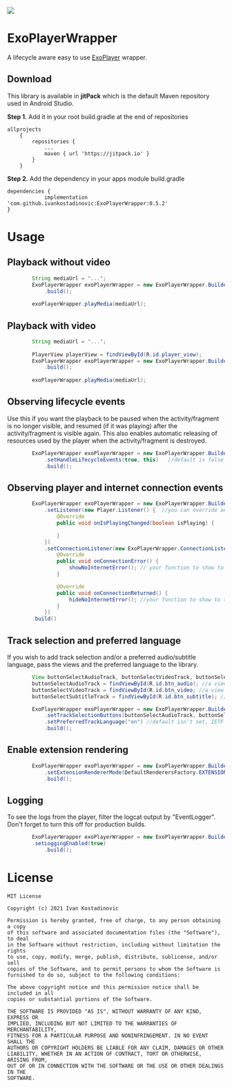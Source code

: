 [![](https://jitpack.io/v/ivankostadinovic/ExoPlayerWrapper.svg)](https://jitpack.io/#ivankostadinovic/ExoPlayerWrapper)
# ExoPlayerWrapper
A lifecycle aware easy to use [ExoPlayer](https://github.com/google/ExoPlayer) wrapper.



## Download
This library is available in **jitPack** which is the default Maven repository used in Android Studio.

**Step 1.** Add it in your root build.gradle at the end of repositories
```Gradle
allprojects 
    {
        repositories {
            ...
            maven { url 'https://jitpack.io' }
        }
    }
```

**Step 2.** Add the dependency in your apps module build.gradle
```Gradle
dependencies {
	        implementation 'com.github.ivankostadinovic:ExoPlayerWrapper:0.5.2'
}
```

# Usage

## Playback without video
```java
        String mediaUrl = "...";
        ExoPlayerWrapper exoPlayerWrapper = new ExoPlayerWrapper.Builder(this)
            .build();
        
        exoPlayerWrapper.playMedia(mediaUrl);
```

## Playback with video
```java
        String mediaUrl = "...";
        
        PlayerView playerView = findViewById(R.id.player_view);
        ExoPlayerWrapper exoPlayerWrapper = new ExoPlayerWrapper.Builder(this, playerView)
            .build();
        
        exoPlayerWrapper.playMedia(mediaUrl);
```

## Observing lifecycle events
Use this if you want the playback to be paused when the activity/fragment is no longer visible, and resumed (if it was playing) after the activity/fragment is visible again.
This also enables automatic releasing of resources used by the player when the activity/fragment is destroyed.
```java
        ExoPlayerWrapper exoPlayerWrapper = new ExoPlayerWrapper.Builder(this, playerView)
            .setHandleLifecycleEvents(true, this)   //default is false
            .build();
```

## Observing player and internet connection events
```java
        ExoPlayerWrapper exoPlayerWrapper = new ExoPlayerWrapper.Builder(this, playerView)
            .setListener(new Player.Listener() {  //you can override any Player.Listener function here
                @Override
                public void onIsPlayingChanged(boolean isPlaying) {

                }
            })
            .setConnectionListener(new ExoPlayerWrapper.ConnectionListener() {
                @Override
                public void onConnectionError() {
                    showNoInternetError(); // your function to show to the user that there is an internet connection issue
                }

                @Override
                public void onConnectionReturned() {
                    hideNoInternetError(); //your function to show to the user that the internet connection returned
                }
            })
	    .build()
```

## Track selection and preferred language
If you wish to add track selection and/or a preferred audio/subtitle language, pass the views and the preferred language to the library.
```java
        View buttonSelectAudioTrack, buttonSelectVideoTrack, buttonSelectSubtitleTrack;
        buttonSelectAudioTrack = findViewById(R.id.btn_audio); //a view which when clicked will open audio track selection dialog
        buttonSelectVideoTrack = findViewById(R.id.btn_video; //a view which when clicked will open video track selection dialog
        buttonSelectSubtitleTrack = findViewById(R.id.btn_subtitle); //a view which when clicked will open subtitle track selection dialog

        ExoPlayerWrapper exoPlayerWrapper = new ExoPlayerWrapper.Builder(this, playerView)
            .setTrackSelectionButtons(buttonSelectAudioTrack, buttonSelectVideoTrack, buttonSelectSubtitleTrack)
            .setPreferredTrackLanguage("en") //default isn't set, IETF BCP 47 conformant tag
            .build();
```

## Enable extension rendering
```java
        ExoPlayerWrapper exoPlayerWrapper = new ExoPlayerWrapper.Builder(this, playerView)
            .setExtensionRendererMode(DefaultRenderersFactory.EXTENSION_RENDERER_MODE_ON)
            .build();
```

## Logging
To see the logs from the player, filter the logcat output by "EventLogger". Don't forget to turn this off for production builds.
```java
        ExoPlayerWrapper exoPlayerWrapper = new ExoPlayerWrapper.Builder(this)
	    .setLoggingEnabled(true)
            .build();
```

# License
```
MIT License

Copyright (c) 2021 Ivan Kostadinovic

Permission is hereby granted, free of charge, to any person obtaining a copy
of this software and associated documentation files (the "Software"), to deal
in the Software without restriction, including without limitation the rights
to use, copy, modify, merge, publish, distribute, sublicense, and/or sell
copies of the Software, and to permit persons to whom the Software is
furnished to do so, subject to the following conditions:

The above copyright notice and this permission notice shall be included in all
copies or substantial portions of the Software.

THE SOFTWARE IS PROVIDED "AS IS", WITHOUT WARRANTY OF ANY KIND, EXPRESS OR
IMPLIED, INCLUDING BUT NOT LIMITED TO THE WARRANTIES OF MERCHANTABILITY,
FITNESS FOR A PARTICULAR PURPOSE AND NONINFRINGEMENT. IN NO EVENT SHALL THE
AUTHORS OR COPYRIGHT HOLDERS BE LIABLE FOR ANY CLAIM, DAMAGES OR OTHER
LIABILITY, WHETHER IN AN ACTION OF CONTRACT, TORT OR OTHERWISE, ARISING FROM,
OUT OF OR IN CONNECTION WITH THE SOFTWARE OR THE USE OR OTHER DEALINGS IN THE
SOFTWARE.
```
